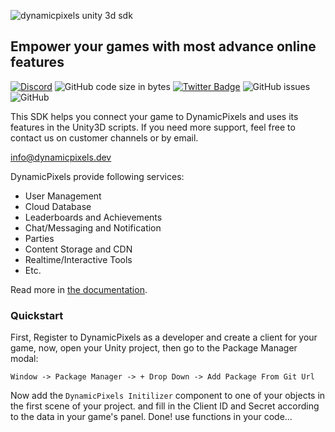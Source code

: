 ![dynamicpixels unity 3d sdk](./Editor/github-banner.webp)


## Empower your games with most advance online features

[![Discord](https://img.shields.io/discord/RHMQNSTG8m)](https://discord.gg/RHMQNSTG8m)
![GitHub code size in bytes](https://img.shields.io/github/languages/code-size/DynamicPixels/Unity3d-C--SDK)
[![Twitter Badge](https://img.shields.io/twitter/follow/username.svg?style=social&label=Follow)](https://twitter.com/DynamicpixelsBV)
![GitHub issues](https://img.shields.io/github/issues/DynamicPixels/Unity3d-C--SDK)
![GitHub](https://img.shields.io/github/license/DynamicPixels/Unity3d-C--SDK)

This SDK helps you connect your game to DynamicPixels and uses its features in the Unity3D scripts. If you need more support, feel free to contact us on customer channels or by email.

info@dynamicpixels.dev

DynamicPixels provide following services:

- User Management
- Cloud Database
- Leaderboards and Achievements
- Chat/Messaging and Notification
- Parties
- Content Storage and CDN
- Realtime/Interactive Tools
- Etc.

Read more in [the documentation](https://docs.dynamicpixels.dev).

### Quickstart 

First, Register to DynamicPixels as a developer and create a client for your game, now, open your Unity project, then go to the Package Manager modal:

`Window -> Package Manager -> + Drop Down -> Add Package From Git Url`

Now add the `DynamicPixels Initilizer` component to one of your objects in the first scene of your project. and fill in the Client ID and Secret according to the data in your game's panel. Done! use functions in your code...

